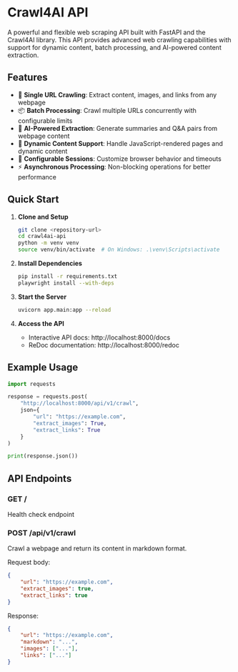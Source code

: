 # Crawl4AI API

A powerful and flexible web scraping API built with FastAPI and the Crawl4AI library. This API provides advanced web crawling capabilities with support for dynamic content, batch processing, and AI-powered content extraction.

## Features

- 🚀 **Single URL Crawling**: Extract content, images, and links from any webpage
- 📦 **Batch Processing**: Crawl multiple URLs concurrently with configurable limits
- 🤖 **AI-Powered Extraction**: Generate summaries and Q&A pairs from webpage content
- 🔄 **Dynamic Content Support**: Handle JavaScript-rendered pages and dynamic content
- 🎯 **Configurable Sessions**: Customize browser behavior and timeouts
- ⚡ **Asynchronous Processing**: Non-blocking operations for better performance

## Quick Start

1. **Clone and Setup**
   ```bash
   git clone <repository-url>
   cd crawl4ai-api
   python -m venv venv
   source venv/bin/activate  # On Windows: .\venv\Scripts\activate
   ```

2. **Install Dependencies**
   ```bash
   pip install -r requirements.txt
   playwright install --with-deps
   ```

3. **Start the Server**
   ```bash
   uvicorn app.main:app --reload
   ```

4. **Access the API**
   - Interactive API docs: http://localhost:8000/docs
   - ReDoc documentation: http://localhost:8000/redoc

## Example Usage

```python
import requests

response = requests.post(
    "http://localhost:8000/api/v1/crawl",
    json={
        "url": "https://example.com",
        "extract_images": True,
        "extract_links": True
    }
)

print(response.json())
```

## API Endpoints

### GET /
Health check endpoint

### POST /api/v1/crawl
Crawl a webpage and return its content in markdown format.

Request body:
```json
{
    "url": "https://example.com",
    "extract_images": true,
    "extract_links": true
}
```

Response:
```json
{
    "url": "https://example.com",
    "markdown": "...",
    "images": ["..."],
    "links": ["..."]
}
```
